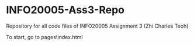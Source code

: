 # INFO20005-Ass3-Repo
Repository for all code files of INFO20005 Assignment 3 (Zhi Charles Teoh)

To start, go to pages\index.html
